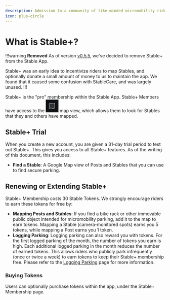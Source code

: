 ```yaml
---
description: Admission to a community of like-minded micromobility riders.
icon: plus-circle
---
```


# What is Stable+?

!!!warning **Removed**
As of version [v0.5.5](../reference/changelog.md#v055), we've decided to remove Stable+ from the Stable App. 

Stable+ was an early idea to incentivize riders to map Stables, and optionally donate a small amount of money to us to maintain the app. We found that it caused some confusion with StableCare, and was largely unused.
!!!

Stable+ is the "pro" membership within the Stable App. Stable+ Members have access to the ![](../static/icons/icon-nav-map-view.png) map view, which allows them to look for Stables that they and others have mapped.

## Stable+ Trial

When you create a new account, you are given a 31-day trial period to test out Stable+. This gives you access to all Stable+ features. As of the writing of this document, this includes:

* **Find a Stable**: A Google Map view of Posts and Stables that you can use to find secure parking.

## Renewing or Extending Stable+

Stable+ Membership costs 30 Stable Tokens. We strongly encourage riders to earn these tokens for free by:

* **Mapping Posts and Stables**: If you find a bike rack or other immovable public object intended for micromobility parking, add it to the map to earn tokens. Mapping a Stable (camera-monitored spots) earns you 5 tokens, while mapping a Post earns you 1 token.
* **Logging Parking**: Logging parking can also reward you with tokens. For the first logged parking of the month, the number of tokens you earn is high. Each additional logged parking in the month reduces the number of earned tokens. This allows riders who publicly park infrequently (once or twice a week) to earn tokens to keep their Stable+ membership free. Please refer to the [Logging Parking](../overview/logging-parking.md) page for more information.

### Buying Tokens

Users can optionally purchase tokens within the app, under the Stable+ Membership page.


